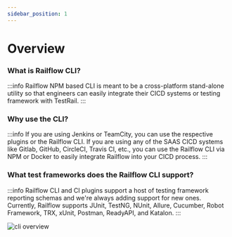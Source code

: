 ```yaml
---
sidebar_position: 1
---
```


# Overview

### What is Railflow CLI?

:::info
Railflow NPM based CLI is meant to be a cross-platform stand-alone utility so that engineers can easily integrate their CICD systems or testing framework with TestRail.
:::

### Why use the CLI?
:::info
If you are using Jenkins or TeamCity, you can use the respective plugins or the Railflow CLI. If you are using any of the SAAS CICD systems like Gitlab, GitHub, CircleCI, Travis CI, etc., you can use the Railflow CLI via NPM or Docker to easily integrate Railflow into your CICD process. 
:::

### What test frameworks does the Railflow CLI support?
:::info Railflow CLI and CI plugins support a host of testing framework reporting schemas and we're always adding support for new ones. Currently, Railflow
supports JUnit, TestNG, NUnit, Allure, Cucumber, Robot Framework, TRX, xUnit, Postman, ReadyAPI, and Katalon.
:::

![cli overview](/img/cli/cli-overview.png)



